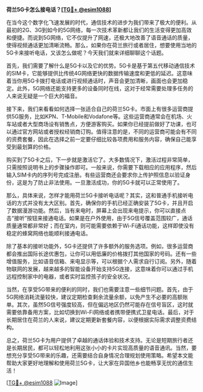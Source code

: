 **荷兰5G卡怎么接电话？[[TG💪+ @esim1088](https://t.me/s/esim1088)]**

在当今这个数字化飞速发展的时代，通信技术的进步为我们带来了极大的便利。从最初的2G、3G到如今的5G网络，每一次技术革新都让我们的生活变得更加高效和便捷。而说到5G网络，它不仅提升了网速，还极大地改善了语音通话的质量，使得视频通话更加清晰流畅。那么，如果你在荷兰旅行或者居住，想要使用当地的5G卡来接听电话，又该怎么做呢？今天我们就来详细聊聊这个话题。

首先，我们需要了解什么是5G卡以及它的优势。5G卡是基于第五代移动通信技术的SIM卡，它能够提供比传统4G网络更快的数据传输速度和更低的延迟。这意味着当你用5G卡拨打电话或进行视频通话时，声音会更加清晰，画面也会更加稳定。此外，5G网络还能支持更多的设备同时在线，这对于经常需要处理多任务的人来说无疑是一个巨大的福音。

接下来，我们来看看如何选择一张适合自己的荷兰5G卡。市面上有很多运营商提供5G服务，比如KPN、T-Mobile和Vodafone等。这些运营商通常会在机场、火车站或者大型商场设有销售点，方便游客购买。如果你已经提前做好了功课，也可以通过官方网站或者授权经销商订购。值得注意的是，不同的运营商可能会有不同的资费套餐，因此在选择之前一定要仔细比较各项费用和服务内容，确保自己能享受到最划算的价格。

购买到了5G卡之后，下一步就是激活它了。大多数情况下，激活过程非常简单，只需按照说明书上的步骤操作即可。一般来说，你需要下载相应的应用程序，然后输入SIM卡内的序列号完成注册。有些运营商还会要求你上传护照信息以验证身份，这是为了防止非法使用。一旦激活成功，你的5G卡就可以正常使用了。

那么，具体来说，怎样才能用荷兰5G卡接听电话呢？其实，这和普通手机接听电话的方式并没有太大区别。首先，确保你的手机已经正确安装了5G卡，并且开启了数据漫游功能。然后，当有来电时，屏幕上会出现来电提示，你可以直接点击“接听”按钮来接通电话。如果是在户外使用，由于5G信号覆盖范围较广，通话质量通常都非常好；而在室内，则可能需要依赖于Wi-Fi通话功能，这样即使没有稳定的蜂窝网络也能顺利接通电话。

除了基本的接听功能外，5G卡还提供了许多额外的服务选项。例如，很多运营商都会推出国际长途优惠包，让你可以用低廉的价格拨打其他国家的号码。还有一些增值服务，比如语音信箱、来电显示等，可以根据个人需求自行订阅。另外，随着物联网的发展，越来越多的智能设备开始支持5G连接，这意味着你可以通过手机远程控制家中的电器，或者实时监控孩子的安全状况。

当然，在享受5G带来的便利的同时，我们也需要注意一些细节问题。首先，由于5G网络消耗流量较快，建议定期检查剩余流量余额，以免产生不必要的高额账单。其次，虽然5G信号强度较高，但在偏远地区仍然可能存在信号盲区，这时就需要依靠备用方案，比如切换到Wi-Fi网络或者携带便携式卫星电话。最后，对于长期居住在荷兰的人来说，建议定期更新套餐内容，以便根据实际需求调整资费结构。

总之，荷兰5G卡为用户提供了卓越的通话体验和技术支持。无论是短期旅行者还是长期居民，都可以轻松地利用这张小小的卡片实现高质量的语音通讯。当然，要想充分享受5G带来的乐趣，还需要结合自身情况合理规划使用策略。希望本文能帮助大家更好地理解和使用荷兰5G卡，让大家在异国他乡也能畅享无忧的通信生活！

[[TG💪+ @esim1088](https://t.me/s/esim1088) ![Image](https://i.postimg.cc/4NQfJmqS/Snipaste-2025-05-13-00-14-12.png)]